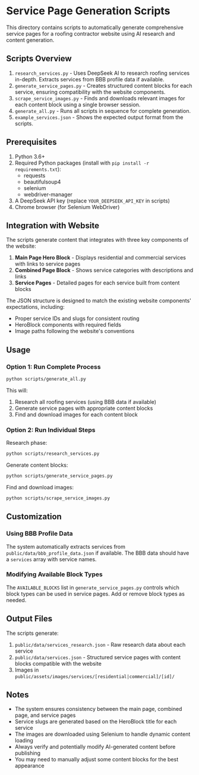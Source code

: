 # Service Page Generation Scripts

This directory contains scripts to automatically generate comprehensive service pages for a roofing contractor website using AI research and content generation.

## Scripts Overview

1. `research_services.py` - Uses DeepSeek AI to research roofing services in-depth. Extracts services from BBB profile data if available.
2. `generate_service_pages.py` - Creates structured content blocks for each service, ensuring compatibility with the website components.
3. `scrape_service_images.py` - Finds and downloads relevant images for each content block using a single browser session.
4. `generate_all.py` - Runs all scripts in sequence for complete generation.
5. `example_services.json` - Shows the expected output format from the scripts.

## Prerequisites

1. Python 3.6+
2. Required Python packages (install with `pip install -r requirements.txt`):
   - requests
   - beautifulsoup4
   - selenium
   - webdriver-manager
3. A DeepSeek API key (replace `YOUR_DEEPSEEK_API_KEY` in scripts)
4. Chrome browser (for Selenium WebDriver)

## Integration with Website

The scripts generate content that integrates with three key components of the website:

1. **Main Page Hero Block** - Displays residential and commercial services with links to service pages
2. **Combined Page Block** - Shows service categories with descriptions and links
3. **Service Pages** - Detailed pages for each service built from content blocks

The JSON structure is designed to match the existing website components' expectations, including:

- Proper service IDs and slugs for consistent routing
- HeroBlock components with required fields
- Image paths following the website's conventions

## Usage

### Option 1: Run Complete Process

```bash
python scripts/generate_all.py
```

This will:

1. Research all roofing services (using BBB data if available)
2. Generate service pages with appropriate content blocks
3. Find and download images for each content block

### Option 2: Run Individual Steps

Research phase:

```bash
python scripts/research_services.py
```

Generate content blocks:

```bash
python scripts/generate_service_pages.py
```

Find and download images:

```bash
python scripts/scrape_service_images.py
```

## Customization

### Using BBB Profile Data

The system automatically extracts services from `public/data/bbb_profile_data.json` if available. The BBB data should have a `services` array with service names.

### Modifying Available Block Types

The `AVAILABLE_BLOCKS` list in `generate_service_pages.py` controls which block types can be used in service pages. Add or remove block types as needed.

## Output Files

The scripts generate:

1. `public/data/services_research.json` - Raw research data about each service
2. `public/data/services.json` - Structured service pages with content blocks compatible with the website
3. Images in `public/assets/images/services/[residential|commercial]/[id]/`

## Notes

- The system ensures consistency between the main page, combined page, and service pages
- Service slugs are generated based on the HeroBlock title for each service
- The images are downloaded using Selenium to handle dynamic content loading
- Always verify and potentially modify AI-generated content before publishing
- You may need to manually adjust some content blocks for the best appearance
